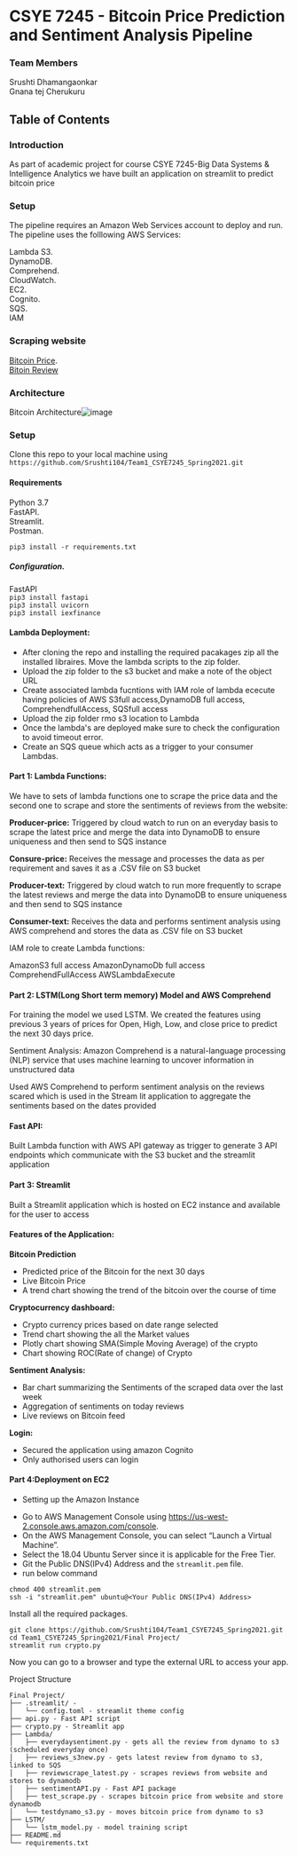 # CSYE 7245 - Bitcoin Price Prediction and Sentiment Analysis Pipeline

### Team Members
Srushti Dhamangaonkar       
Gnana tej Cherukuru

## Table of Contents

### Introduction    
As part of academic project for course CSYE 7245-Big Data Systems & Intelligence Analytics we have built an application on streamlit to predict bitcoin price

### Setup
The pipeline requires an Amazon Web Services account to deploy and run.   
The pipeline uses the folllowing AWS Services:

Lambda
S3.   
DynamoDB.   
Comprehend.   
CloudWatch.  
EC2.   
Cognito.  
SQS.  
IAM

### Scraping website 
[Bitcoin Price](https://coincodex.com/crypto/bitcoin/).  
[Bitoin Review](https://www.trustpilot.com/review/bitcoin.com)

### Architecture 
Bitcoin Architecture![image](https://user-images.githubusercontent.com/59776740/116674003-16ded400-a972-11eb-9f15-82ce288522d4.png)

### Setup
Clone this repo to your local machine using ```https://github.com/Srushti104/Team1_CSYE7245_Spring2021.git```

#### Requirements    
Python 3.7    
FastAPI.   
Streamlit.   
Postman.   

```pip3 install -r requirements.txt```

##### Configuration.   
FastAPI     
```pip3 install fastapi```  
```pip3 install uvicorn```   
```pip3 install iexfinance```  


#### Lambda Deployment:

* After cloning the repo and installing the required pacakages zip all the installed libraires. Move the lambda scripts to the zip folder.
* Upload the zip folder to the s3 bucket and make a note of the object URL
* Create associated lambda fucntions with IAM role of lambda ececute having policies of AWS S3full access,DynamoDB full access, ComprehendfullAccess, SQSfull access
* Upload the zip folder rmo s3 location to Lambda
* Once the lambda's are deployed make sure to check the configuration to avoid timeout error. 
* Create an SQS queue which acts as a trigger to your consumer Lambdas.


#### Part 1: Lambda Functions:

We have to sets of lambda functions one to scrape the price data and the second one to scrape and store the sentiments of reviews from the website:

**Producer-price:**
Triggered by cloud watch to run on an everyday basis to scrape the latest price and merge the data into DynamoDB to ensure uniqueness and then send to SQS instance

**Consure-price:**
Receives the message and processes the data as per requirement and saves it as a .CSV file on S3 bucket 

**Producer-text:**
Triggered by cloud watch to run more frequently to scrape the latest reviews and merge the data into DynamoDB to ensure uniqueness and then send to SQS instance 

**Consumer-text:**
Receives the data and performs sentiment analysis using AWS comprehend and stores the data as .CSV file on S3 bucket  

IAM role to create Lambda functions:

AmazonS3 full access
AmazonDynamoDb full access
ComprehendFullAccess
AWSLambdaExecute

#### Part 2: LSTM(Long Short term memory) Model and AWS Comprehend
For training the model we used LSTM. We created the features using previous 3 years of prices for Open, High, Low, and close price to predict the next 30 days price.

Sentiment Analysis:
Amazon Comprehend is a natural-language processing (NLP) service that uses machine learning to uncover information in unstructured data

Used AWS Comprehend to perform sentiment analysis on the reviews scared which is used in the Stream lit application to aggregate the sentiments based on the dates provided 

#### Fast API:
Built Lambda function with AWS API gateway as trigger to generate 3 API endpoints which communicate with the S3 bucket and the streamlit application  	

#### Part 3: Streamlit
Built a Streamlit application which is hosted on EC2 instance and available for the user to access

#### Features of the Application:

**Bitcoin Prediction** 
- Predicted price of the Bitcoin for the next 30 days 
- Live Bitcoin Price 
- A trend chart showing the trend of the bitcoin over the course of time 

**Cryptocurrency dashboard:**
- Crypto currency prices based on date range selected 
- Trend chart showing the all the Market values 
- Plotly chart showing SMA(Simple Moving Average) of the crypto
- Chart showing ROC(Rate of change) of Crypto

**Sentiment Analysis:**
- Bar chart summarizing the Sentiments of the scraped data over the last week 
- Aggregation of sentiments on today reviews
- Live reviews on Bitcoin feed 

**Login:**
- Secured the application using amazon Cognito
- Only authorised users can login

#### Part 4:Deployment on EC2
* Setting up the Amazon Instance
- Go to AWS Management Console using https://us-west-2.console.aws.amazon.com/console.
- On the AWS Management Console, you can select “Launch a Virtual Machine”. 
- Select the 18.04 Ubuntu Server since it is applicable for the Free Tier.
- Git the Public DNS(IPv4) Address and the ```streamlit.pem``` file. 
- run below command

```
chmod 400 streamlit.pem
ssh -i "streamlit.pem" ubuntu@<Your Public DNS(IPv4) Address>
```

Install all the required packages.
```
git clone https://github.com/Srushti104/Team1_CSYE7245_Spring2021.git
cd Team1_CSYE7245_Spring2021/Final Project/
streamlit run crypto.py
```
Now you can go to a browser and type the external URL to access your app.


Project Structure
```
Final Project/
├── .streamlit/ - 
│   └── config.toml - streamlit theme config
├── api.py - Fast API script
├── crypto.py - Streamlit app
├── Lambda/
│   ├── everydaysentiment.py - gets all the review from dynamo to s3 (scheduled everyday once)
│   ├── reviews_s3new.py - gets latest review from dynamo to s3, linked to SQS
│   ├── reviewscrape_latest.py - scrapes reviews from website and stores to dynamodb 
│   ├── sentimentAPI.py - Fast API package
│   ├── test_scrape.py - scrapes bitcoin price from website and store dynamodb
│   └── testdynamo_s3.py - moves bitcoin price from dynamo to s3
├── LSTM/
│   └── lstm_model.py - model training script
├── README.md
└── requirements.txt
```
